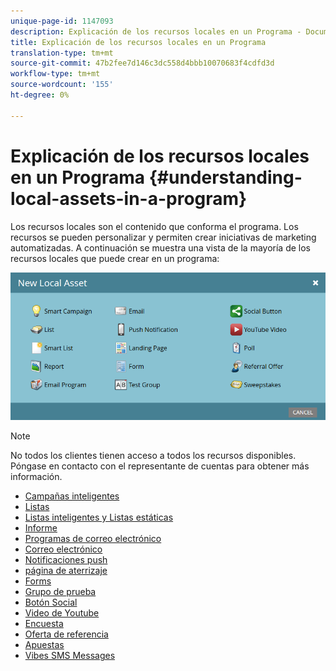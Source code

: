 ```yaml
---
unique-page-id: 1147093
description: Explicación de los recursos locales en un Programa - Documentos de marketing - Documentación del producto
title: Explicación de los recursos locales en un Programa
translation-type: tm+mt
source-git-commit: 47b2fee7d146c3dc558d4bbb10070683f4cdfd3d
workflow-type: tm+mt
source-wordcount: '155'
ht-degree: 0%

---
```



# Explicación de los recursos locales en un Programa {#understanding-local-assets-in-a-program}

Los recursos locales son el contenido que conforma el programa. Los recursos se pueden personalizar y permiten crear iniciativas de marketing automatizadas. A continuación se muestra una vista de la mayoría de los recursos locales que puede crear en un programa:

![](assets/one.png)

>[!NOTE]
>
>No todos los clientes tienen acceso a todos los recursos disponibles. Póngase en contacto con el representante de cuentas para obtener más información.

* [Campañas inteligentes](http://docs.marketo.com/display/docs/smart+campaigns)
* [Listas](../../../../product-docs/core-marketo-concepts/smart-lists-and-static-lists/static-lists/understanding-static-lists.md)
* [Listas inteligentes y Listas estáticas](http://docs.marketo.com/display/docs/smart+lists+and+static+lists)
* [Informe](http://docs.marketo.com/display/docs/basic+reporting)
* [Programas de correo electrónico](http://docs.marketo.com/display/docs/email+programs)
* [Correo electrónico](../../../../product-docs/email-marketing/email-programs/email-program-actions/create-an-email-for-an-email-program.md)
* [Notificaciones push](http://docs.marketo.com/display/docs/push+notifications)
* [página de aterrizaje](http://docs.marketo.com/display/docs/landing+pages)
* [Forms](http://docs.marketo.com/display/docs/forms)
* [Grupo de prueba](../../../../product-docs/demand-generation/landing-pages/understanding-landing-pages/landing-page-test-groups.md)
* [Botón Social](../../../../product-docs/demand-generation/landing-pages/free-form-landing-pages/add-a-social-button-to-a-free-form-landing-page.md)
* [Video de Youtube](../../../../product-docs/demand-generation/social/social-functions/add-a-video.md)
* [Encuesta](../../../../product-docs/demand-generation/social/creating-a-poll/create-a-poll.md)
* [Oferta de referencia](../../../../product-docs/demand-generation/social/referral-offers/create-a-referral-offer.md)
* [Apuestas](../../../../product-docs/demand-generation/social/sweepstakes/create-sweepstakes.md)
* [Vibes SMS Messages](http://docs.marketo.com/display/docs/vibes+sms+messages)

